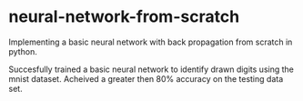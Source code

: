 # neural-network-from-scratch
Implementing a basic neural network with back propagation from scratch in python.

Succesfully trained a basic neural network to identify drawn digits using the mnist dataset. Acheived a greater then 80% accuracy on the testing data set.
